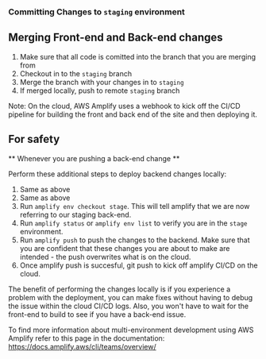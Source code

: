 
### Committing Changes to `staging` environment

## Merging Front-end and Back-end changes

1. Make sure that all code is comitted into the branch that you are merging from
2. Checkout in to the `staging` branch
3. Merge the branch with your changes in to `staging`
4. If merged locally, push to remote `staging` branch

Note: On the cloud, AWS Amplify uses a webhook to kick off the CI/CD pipeline for building the front and back end of the site and then deploying it.

## For safety

** Whenever you are pushing a back-end change **

Perform these additional steps to deploy backend changes locally:

1. Same as above
2. Same as above
3. Run `amplify env checkout stage`. This will tell amplify that we are now referring to our staging back-end.
4. Run `amplify status` or `amplify env list` to verify you are in the `stage` environment.
5. Run `amplify push` to push the changes to the backend. Make sure that you are confident that these changes you are about to make are intended - the push overwrites what is on the cloud.
6. Once amplify push is succesful, git push to kick off amplify CI/CD on the cloud.

The benefit of performing the changes locally is if you experience a problem with the deployment, you can make fixes without having to debug the issue within the cloud CI/CD logs. Also, you won't have to wait for the front-end to build to see if you have a back-end issue. 

To find more information about multi-environment development using AWS Amplify refer to this page in the documentation: https://docs.amplify.aws/cli/teams/overview/
